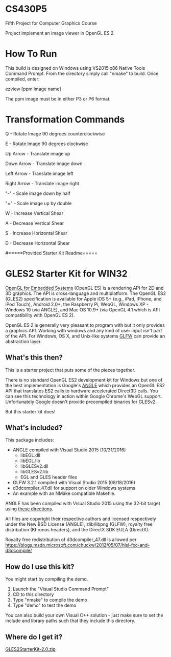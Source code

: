 # CS430P5
Fifth Project for Computer Graphics Course

Project implement an image viewer in OpenGL ES 2.

# How To Run
This build is designed on Windows using VS2015 x86 Native Tools Command
Prompt. From the directory simply call "nmake" to build. Once compiled,
enter:

ezview [ppm image name]

The ppm image must be in either P3 or P6 format.

# Transformation Commands

Q - Rotate Image 90 degrees counterclockwise

E - Rotate Image 90 degrees clockwise

Up Arrow - Translate image up

Down Arrow - Translate image down

Left Arrow - Translate image left

Right Arrow - Translate image right

"-" - Scale image down by half

"=" - Scale image up by double

W - Increase Vertical Shear

A - Decrease Vertical Shear

S - Increase Horizontal Shear

D - Decrease Horizontal Shear

#=====Provided Starter Kit Readme=====
# GLES2 Starter Kit for WIN32

[OpenGL for Embedded Systems](http://www.khronos.org/opengles/)
(OpenGL ES) is a rendering API for 2D and 3D graphics.  The API is
cross-language and multiplatform.  The OpenGL ES2 (GLES2)
specification is available for Apple iOS 5+ (e.g., iPad, iPhone, and
iPod Touch), Android 2.0+, the Raspberry Pi, WebGL, Windows XP -
Windows 10 (via ANGLE), and Mac OS 10.9+ (via OpenGL 4.1 which is 
API compatibility with OpenGL ES 2).

OpenGL ES 2 is generally very pleasant to program with but it only
provides a graphics API.  Working with windows and any kind of user
input isn't part of the API.  For Windows, OS X, and Unix-like systems
[GLFW](http://www.glfw.org/) can provide an abstraction layer.

## What's this then?

This is a starter project that puts some of the pieces together.

There is no standard OpenGL ES2 development kit for Windows but one
of the best implementation is Google's
[ANGLE](http://angleproject.org/) which provides an OpenGL ES2 API
that translates ES2 calls to hardware accelerated Direct3D calls.
You can see this technology in action within Google Chrome's WebGL
support.  Unfortunately Google doesn't provide precompiled binaries
for GLESv2.

But this starter kit does!

## What's included?

This package includes:

* ANGLE compiled with Visual Studio 2015 (10/31/2016)
    * libEGL.dll
    * libEGL.lib
    * libGLESv2.dll
    * libGLESv2.lib
    * EGL and GLES header files
* GLFW 3.2.1 compiled with Visual Studio 2015 (08/18/2016)
* d3dcompiler_47.dll for support on older Windows systems
* An example with an NMake compatible Makefile.

ANGLE has been compiled with Visual Studio 2015 using the 32-bit target
using [these directions](https://code.google.com/p/angleproject/wiki/DevSetup).

All files are copyright their respective authors and licensed respectively 
under the New BSD License (ANGLE), zlib/libpng (GLFW), royalty free distribution
(Khronos headers), and the DirectX SDK EULA (DirectX).

Royalty free redistribution of d3dcompiler_47.dll is allowed per 
https://blogs.msdn.microsoft.com/chuckw/2012/05/07/hlsl-fxc-and-d3dcompile/

## How do I use this kit?

You might start by compiling the demo.

1. Launch the "Visual Studio Command Prompt"
2. CD to this directory
3. Type "nmake" to compile the demo
4. Type "demo" to test the demo

You can also build your own Visual C++ solution - just make sure to
set the include and library paths such that they include this
directory.

## Where do I get it?

[GLES2StarterKit-2.0.zip]()
